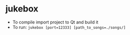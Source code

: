 # jukebox
- To compile import project to Qt and build it
- To run: ``jukebox [port=12333] [path_to_songs=./songs/]``
